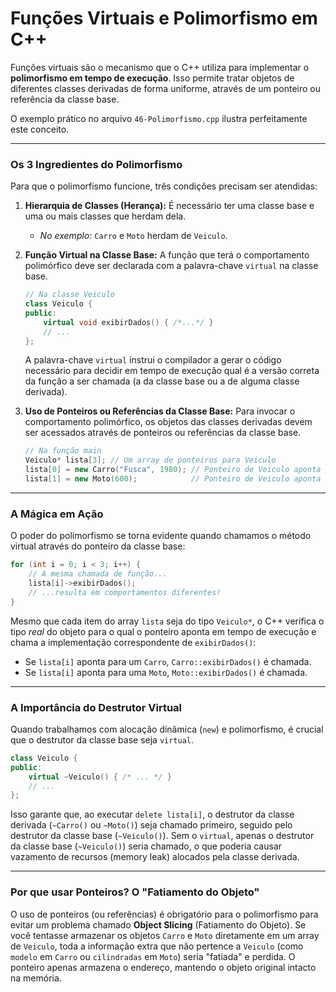 # Funções Virtuais e Polimorfismo em C++

Funções virtuais são o mecanismo que o C++ utiliza para implementar o **polimorfismo em tempo de execução**. Isso permite tratar objetos de diferentes classes derivadas de forma uniforme, através de um ponteiro ou referência da classe base.

O exemplo prático no arquivo `46-Polimorfismo.cpp` ilustra perfeitamente este conceito.

---

### Os 3 Ingredientes do Polimorfismo

Para que o polimorfismo funcione, três condições precisam ser atendidas:

1.  **Hierarquia de Classes (Herança):** É necessário ter uma classe base e uma ou mais classes que herdam dela.
    *   *No exemplo:* `Carro` e `Moto` herdam de `Veiculo`.

2.  **Função Virtual na Classe Base:** A função que terá o comportamento polimórfico deve ser declarada com a palavra-chave `virtual` na classe base.
    ```cpp
    // Na classe Veiculo
    class Veiculo {
    public:
        virtual void exibirDados() { /*...*/ }
        // ...
    };
    ```
    A palavra-chave `virtual` instrui o compilador a gerar o código necessário para decidir em tempo de execução qual é a versão correta da função a ser chamada (a da classe base ou a de alguma classe derivada).

3.  **Uso de Ponteiros ou Referências da Classe Base:** Para invocar o comportamento polimórfico, os objetos das classes derivadas devem ser acessados através de ponteiros ou referências da classe base.
    ```cpp
    // Na função main
    Veiculo* lista[3]; // Um array de ponteiros para Veiculo
    lista[0] = new Carro("Fusca", 1980); // Ponteiro de Veiculo aponta para um objeto Carro
    lista[1] = new Moto(600);            // Ponteiro de Veiculo aponta para um objeto Moto
    ```

---

### A Mágica em Ação

O poder do polimorfismo se torna evidente quando chamamos o método virtual através do ponteiro da classe base:

```cpp
for (int i = 0; i < 3; i++) {
    // A mesma chamada de função...
    lista[i]->exibirDados();
    // ...resulta em comportamentos diferentes!
}
```

Mesmo que cada item do array `lista` seja do tipo `Veiculo*`, o C++ verifica o tipo *real* do objeto para o qual o ponteiro aponta em tempo de execução e chama a implementação correspondente de `exibirDados()`:
*   Se `lista[i]` aponta para um `Carro`, `Carro::exibirDados()` é chamada.
*   Se `lista[i]` aponta para uma `Moto`, `Moto::exibirDados()` é chamada.

---

### A Importância do Destrutor Virtual

Quando trabalhamos com alocação dinâmica (`new`) e polimorfismo, é crucial que o destrutor da classe base seja `virtual`.

```cpp
class Veiculo {
public:
    virtual ~Veiculo() { /* ... */ }
    // ...
};
```

Isso garante que, ao executar `delete lista[i]`, o destrutor da classe derivada (`~Carro()` ou `~Moto()`) seja chamado primeiro, seguido pelo destrutor da classe base (`~Veiculo()`). Sem o `virtual`, apenas o destrutor da classe base (`~Veiculo()`) seria chamado, o que poderia causar vazamento de recursos (memory leak) alocados pela classe derivada.

---

### Por que usar Ponteiros? O "Fatiamento do Objeto"

O uso de ponteiros (ou referências) é obrigatório para o polimorfismo para evitar um problema chamado **Object Slicing** (Fatiamento do Objeto). Se você tentasse armazenar os objetos `Carro` e `Moto` diretamente em um array de `Veiculo`, toda a informação extra que não pertence a `Veiculo` (como `modelo` em `Carro` ou `cilindradas` em `Moto`) seria "fatiada" e perdida. O ponteiro apenas armazena o endereço, mantendo o objeto original intacto na memória.
